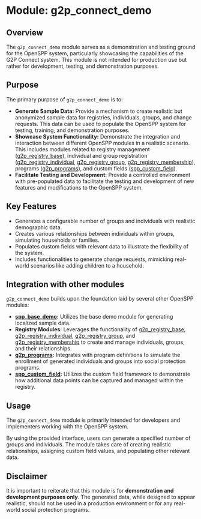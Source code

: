 # Module: g2p_connect_demo

## Overview

The `g2p_connect_demo` module serves as a demonstration and testing ground for the OpenSPP system, particularly showcasing the capabilities of the G2P Connect system. This module is not intended for production use but rather for development, testing, and demonstration purposes.

## Purpose

The primary purpose of `g2p_connect_demo` is to:

- **Generate Sample Data:** Provide a mechanism to create realistic but anonymized sample data for registries, individuals, groups, and change requests. This data can be used to populate the OpenSPP system for testing, training, and demonstration purposes.
- **Showcase System Functionality:** Demonstrate the integration and interaction between different OpenSPP modules in a realistic scenario. This includes modules related to registry management ([g2p_registry_base](g2p_registry_base)), individual and group registration ([g2p_registry_individual](g2p_registry_individual), [g2p_registry_group](g2p_registry_group), [g2p_registry_membership](g2p_registry_membership)), programs ([g2p_programs](g2p_programs)), and custom fields ([spp_custom_field](spp_custom_field)).
- **Facilitate Testing and Development:** Provide a controlled environment with pre-populated data to facilitate the testing and development of new features and modifications to the OpenSPP system.

## Key Features

- Generates a configurable number of groups and individuals with realistic demographic data.
- Creates various relationships between individuals within groups, simulating households or families.
- Populates custom fields with relevant data to illustrate the flexibility of the system.
- Includes functionalities to generate change requests, mimicking real-world scenarios like adding children to a household.

## Integration with other modules

`g2p_connect_demo` builds upon the foundation laid by several other OpenSPP modules:

- **[spp_base_demo](spp_base_demo):** Utilizes the base demo module for generating localized sample data.
- **Registry Modules:** Leverages the functionality of [g2p_registry_base](g2p_registry_base), [g2p_registry_individual](g2p_registry_individual), [g2p_registry_group](g2p_registry_group), and [g2p_registry_membership](g2p_registry_membership) to create and manage individuals, groups, and their relationships.
- **[g2p_programs](g2p_programs):** Integrates with program definitions to simulate the enrollment of generated individuals and groups into social protection programs.
- **[spp_custom_field](spp_custom_field):** Utilizes the custom field framework to demonstrate how additional data points can be captured and managed within the registry.

## Usage

The `g2p_connect_demo` module is primarily intended for developers and implementers working with the OpenSPP system. 

By using the provided interface, users can generate a specified number of groups and individuals. The module takes care of creating realistic relationships, assigning custom field values, and populating other relevant data.

## Disclaimer

It is important to reiterate that this module is for **demonstration and development purposes only**. The generated data, while designed to appear realistic, should not be used in a production environment or for any real-world social protection programs. 
